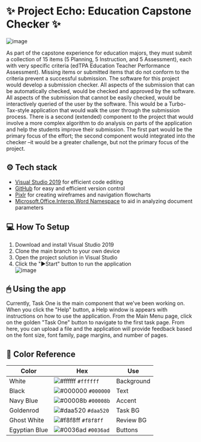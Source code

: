 # ✨ Project Echo: Education Capstone Checker ✨

![image](https://user-images.githubusercontent.com/88569965/136859411-8316f0c4-073a-44d8-9602-b0abafc4654b.png)

As part of the capstone experience for education majors, they must submit a collection of 15 items (5 Planning, 5 Instruction, and 5 Assessment), each with very specific criteria (edTPA Education Teacher Performance Assessment). Missing items or submitted items that do not conform to the criteria prevent a successful submission. The software for this project would develop a submission checker. All aspects of the submission that can be automatically checked, would be checked and approved by the software. All aspects of the submission that cannot be easily checked, would be interactively queried of the user by the software. This would be a Turbo-Tax-style application that would walk the user through the submission process. There is a second (extended) component to the project that would involve a more complex algorithm to do analysis on parts of the application and help the students improve their submission. The first part would be the primary focus of the effort; the second component would integrated into the checker –it would be a greater challenge, but not the primary focus of the project.

## ⚙️ Tech stack
- [Visual Studio 2019](https://visualstudio.microsoft.com/vs/) for efficient code editing
- [GitHub](https://github.com/) for easy and efficient version control
- [Pixlr](https://fontawesome.com/) for creating wireframes and navigation flowcharts
- [Microsoft.Office.Interop.Word Namespace](https://docs.microsoft.com/en-us/dotnet/api/microsoft.office.interop.word?view=word-pia) to aid in analyzing document parameters

## 💻 How To Setup
1. Download and install Visual Studio 2019
2. Clone the main branch to your own device
3. Open the project solution in Visual Studio
4. Click the "▶Start" button to run the application <br>
![image](https://user-images.githubusercontent.com/88569965/136861151-40a7c7be-d99d-45c3-b74b-df59a6e1c8b9.png)

## 🖱 Using the app
Currently, Task One is the main component that we've been working on. When you click the "Help" button, a Help window is appears with instructions on how to use the application. From the Main Menu page, click on the golden "Task One" button to navigate to the first task page. From here, you can upload a file and the application will provide feedback based on the font size, font family, page margins, and number of pages. 

## 🎨 Color Reference
| Color          | Hex                                                                | Use
| -------------- | ------------------------------------------------------------------ | ------------------- |
| White          | ![#ffffff](https://via.placeholder.com/10/ffffff?text=+) `#ffffff` | Background          |
| Black          | ![#000000](https://via.placeholder.com/10/000000?text=+) `#000000` | Text                |
| Navy Blue      | ![#00008b](https://via.placeholder.com/10/00008b?text=+) `#00008b` | Accent              |
| Goldenrod      | ![#daa520](https://via.placeholder.com/10/daa520?text=+) `#daa520` | Task BG             |
| Ghost White    | ![#f8f8ff](https://via.placeholder.com/10/f8f8ff?text=+) `#f8f8ff` | Review BG           |
| Egyptian Blue  | ![#0036ad](https://via.placeholder.com/10/0036ad?text=+) `#0036ad` | Buttons             |
